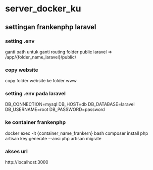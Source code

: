 # server_docker_ku
## settingan frankenphp laravel

### setting .env
ganti path untuk ganti routing folder public laravel => /app/{folder_name_laravel}/public/

### copy website
copy folder website ke folder www

### setting .env pada laravel
DB_CONNECTION=mysql
DB_HOST=db
DB_DATABASE=laravel
DB_USERNAME=root
DB_PASSWORD=password

### ke container frankenphp
docker exec -it {container_name_frankern} bash
composer install
php artisan key:generate --ansi
php artisan migrate

### akses url
http://localhost:3000
